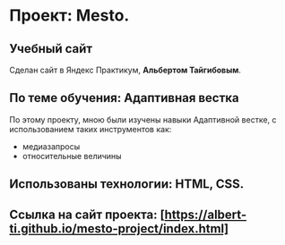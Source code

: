 # Проект: Mesto.

## Учебный сайт

Сделан сайт в Яндекс Практикум, **Альбертом Тайгибовым**.

## По теме обучения: Адаптивная вестка

По этому проекту, мною были изучены навыки Адаптивной вестке, с использованием таких инструментов как:

- медиазапросы
- относительные величины

## Использованы технологии: HTML, CSS.

## Ссылка на сайт проекта: [https://albert-ti.github.io/mesto-project/index.html]
